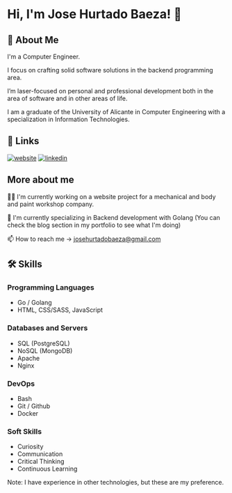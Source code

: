 # Hi, I'm Jose Hurtado Baeza! 👋

## 🚀 About Me
I'm a Computer Engineer.

I focus on crafting solid software solutions in the backend programming area.

I’m laser-focused on personal and professional development both in the area of software and in other areas of life.

I am a graduate of the University of Alicante in Computer Engineering with a specialization in Information Technologies.

## 🔗 Links
[![website](https://img.shields.io/badge/my_portfolio-000?style=for-the-badge&logo=ko-fi&logoColor=white)](https://josehurtadobaeza.super.site/)
[![linkedin](https://img.shields.io/badge/linkedin-0A66C2?style=for-the-badge&logo=linkedin&logoColor=white)](https://www.linkedin.com/in/jose-hurtado-baeza-5406b4223/)


## More about me
👩‍💻 I'm currently working on a website project for a mechanical and body and paint workshop company.

🧠 I'm currently specializing in Backend development with Golang (You can check the blog section in my portfolio to see what I'm doing)

📫 How to reach me -> josehurtadobaeza@gmail.com

## 🛠 Skills
### Programming Languages
- Go / Golang
- HTML, CSS/SASS, JavaScript
### Databases and Servers
- SQL (PostgreSQL)
- NoSQL (MongoDB)
- Apache
- Nginx
### DevOps
- Bash
- Git / Github
- Docker
### Soft Skills
- Curiosity
- Communication
- Critical Thinking
- Continuous Learning

Note: I have experience in other technologies, but these are my preference.
